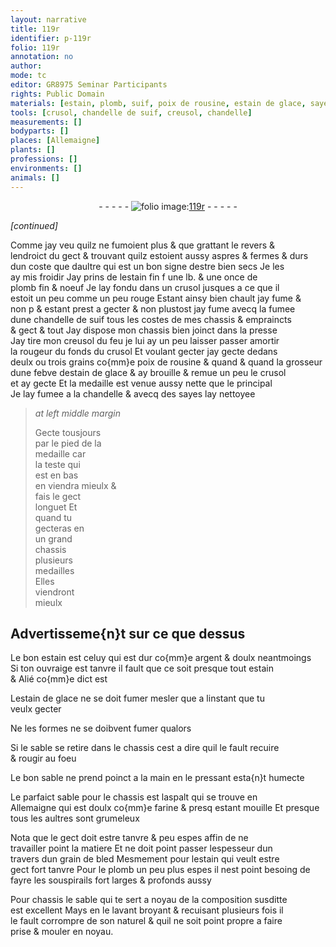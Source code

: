 ```yaml
---
layout: narrative
title: 119r
identifier: p-119r
folio: 119r
annotation: no
author:
mode: tc
editor: GR8975 Seminar Participants
rights: Public Domain
materials: [estain, plomb, suif, poix de rousine, estain de glace, sayes, argent, aspalt, farine, grain de bled]
tools: [crusol, chandelle de suif, creusol, chandelle]
measurements: []
bodyparts: []
places: [Allemaigne]
plants: []
professions: []
environments: []
animals: []
---
```


<div class="folio" align="center">- - - - - <a href="http://gallica.bnf.fr/ark:/12148/btv1b10500001g/f243.image" target="_blank"><img src="https://cu-mkp.github.io/2017-workshop-edition/assets/photo-icon.png" alt="folio image: " style="display:inline-block; margin-bottom:-3px;"/>119r</a> - - - - - </div>  
 
*[continued]*
  
Comme jay veu quilz ne fumoient plus & que grattant le revers & <br/> lendroict du gect & trouvant quilz estoient aussy aspres & fermes & durs <br/> dun coste que daultre qui est un bon signe destre bien secs Je les <br/> ay mis froidir Jay prins de l<span class="m">estain</span> fin <span class="del">f</span> une lb. & une once de <br/> <span class="m">plomb</span> fin & noeuf Je lay fondu dans un <span class="tl">crusol</span> jusques a ce que il <br/> estoit <span class="del">un peu</span> comme un peu rouge Estant ainsy bien chault <span class="del">jay fume & <br/> non p</span> & estant prest a gecter & non plustost jay fume avecq la fumee <br/> dune <span class="tl">chandelle de <span class="m">suif</span></span> tous les costes de mes chassis & empraincts<br/> & gect & tout Jay dispose mon chassis bien joinct dans la presse <br/> Jay tire mon <span class="tl">creusol</span> du feu je lui ay un peu laisser <span class="del">passer</span> <span class="add">amortir</span> <br/> la rougeur du fonds du <span class="tl">crusol</span> Et voulant gecter jay gecte dedans <br/> deulx ou trois grains co{mm}e <span class="m">poix de rousine</span> & quand & quand la grosseur <br/> dune febve d<span class="m">estain de glace</span> & ay brouille & remue un peu le <span class="tl">crusol</span> <br/> et ay gecte Et la medaille est venue aussy nette que le principal<br/> Je lay fumee a la <span class="tl">chandelle</span> & avecq des <span class="m">sayes</span> lay nettoyee 
 
> *at left middle margin*
> 
> 
>   Gecte tousjours <br/> par le pied de la <br/> medaille car <br/> la teste qui <br/> est en bas <br/> en viendra mieulx &<br/> fais le gect <br/> longuet Et <br/> quand tu <br/> gecteras en <br/> un grand <br/> chassis <br/> plusieurs <br/> medailles <br/> Elles <br/> viendront <br/> mieulx 
 
 
  

##  Advertisseme{n}t sur ce que dessus 

 
 Le bon <span class="m">estain</span> est celuy qui est dur co{mm}e <span class="m">argent</span> & doulx neantmoings <br/> Si ton ouvraige est tanvre il fault que ce soit presque tout <span class="m">estain</span> <br/> & Alié co{mm}e dict est 
 
 L<span class="m">estain de glace</span> ne se doit <span class="del">fumer</span> mesler que a linstant que tu <br/> veulx gecter 
 
 Ne les formes ne se doibvent fumer qualors 
 
 Si le sable se retire dans le chassis cest a dire quil le fault recuire<br/> & rougir au foeu 
 
 Le bon sable ne prend poinct a la main en le pressant esta{n}t humecte 
 
 Le parfaict <span class="del">sable</span> pour le chassis est l<span class="m">aspalt</span> qui se trouve en <br/> <span class="pl">Allemaigne</span> qui est doulx co{mm}e <span class="m">farine</span> <span class="del">& presq</span> estant mouille Et presque <br/> tous les aultres sont grumeleux 
 
Nota que le gect doit estre tanvre & peu espes affin de ne <br/> travailler point la matiere Et ne doit point passer lespesseur dun <br/> travers dun <span class="m">grain de bled</span> Mesmement pour l<span class="m">estain</span> qui veult estre <br/> gect fort tanvre Pour le <span class="m">plomb</span> un peu plus espes il nest point besoing de fayre les souspirails fort larges & profonds aussy 
 
Pour chassis le sable qui te sert a noyau de la composition susditte<br/> est excellent Mays en le lavant broyant & recuisant plusieurs fois il <br/> le fault corrompre de son naturel & quil ne soit point propre a faire <br/> prise & mouler en noyau.
 
